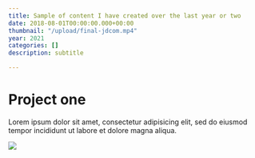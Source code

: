 ```yaml
---
title: Sample of content I have created over the last year or two
date: 2018-08-01T00:00:00.000+00:00
thumbnail: "/upload/final-jdcom.mp4"
year: 2021
categories: []
description: subtitle

---
```

# Project one

Lorem ipsum dolor sit amet, consectetur adipisicing elit, sed do eiusmod tempor incididunt ut labore et dolore magna aliqua.

![](/upload/photo-1490013616775-3ca8865fb129.jpeg)